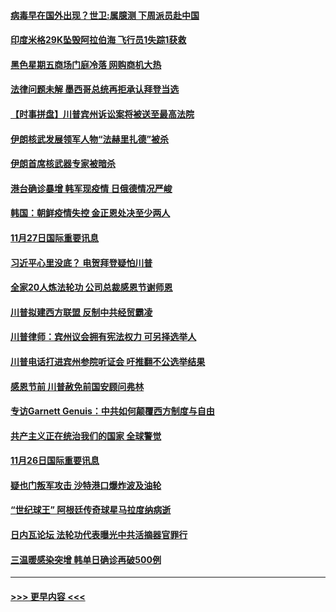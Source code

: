#### [病毒早在国外出现？世卫:属臆测 下周派员赴中国](../pages/prog202/a102997224.md?t=11281302) 
#### [印度米格29K坠毁阿拉伯海 飞行员1失踪1获救](../pages/prog202/a102997209.md?t=11281302) 
#### [黑色星期五商场门庭冷落 网购商机大热](../pages/prog202/a102997036.md?t=11281302) 
#### [法律问题未解 墨西哥总统再拒承认拜登当选](../pages/prog202/a102997007.md?t=11281302) 
#### [【时事拼盘】川普宾州诉讼案将被送至最高法院](../pages/prog202/a102997075.md?t=11281302) 
#### [伊朗核武发展领军人物“法赫里扎德”被杀](../pages/prog202/a102997070.md?t=11281302) 
#### [伊朗首席核武器专家被暗杀](../pages/prog202/a102996965.md?t=11281302) 
#### [港台确诊暴增 韩军现疫情 日俄德情况严峻](../pages/prog202/a102996922.md?t=11281302) 
#### [韩国：朝鲜疫情失控 金正恩处决至少两人](../pages/prog202/a102996909.md?t=11281302) 
#### [11月27日国际重要讯息](../pages/prog202/a102996682.md?t=11281302) 
#### [习近平心里没底？ 电贺拜登疑怕川普](../pages/prog202/a102996491.md?t=11281302) 
#### [全家20人炼法轮功 公司总裁感恩节谢师恩](../pages/prog202/a102996387.md?t=11281302) 
#### [川普拟建西方联盟 反制中共经贸霸凌](../pages/prog202/a102996194.md?t=11281302) 
#### [川普律师：宾州议会拥有宪法权力 可另择选举人](../pages/prog202/a102996113.md?t=11281302) 
#### [川普电话打进宾州参院听证会 吁推翻不公选举结果](../pages/prog202/a102995558.md?t=11281302) 
#### [感恩节前 川普赦免前国安顾问弗林](../pages/prog202/a102996116.md?t=11281302) 
#### [专访Garnett Genuis：中共如何颠覆西方制度与自由](../pages/prog202/a102996077.md?t=11281302) 
#### [共产主义正在统治我们的国家 全球警觉](../pages/prog202/a102995914.md?t=11281302) 
#### [11月26日国际重要讯息](../pages/prog202/a102995908.md?t=11281302) 
#### [疑也门叛军攻击 沙特港口爆炸波及油轮](../pages/prog202/a102995793.md?t=11281302) 
#### [“世纪球王” 阿根廷传奇球星马拉度纳病逝](../pages/prog202/a102995757.md?t=11281302) 
#### [日内瓦论坛 法轮功代表曝光中共活摘器官罪行](../pages/prog202/a102995703.md?t=11281302) 
#### [三温暖感染突增 韩单日确诊再破500例](../pages/prog202/a102995687.md?t=11281302) 

----
#### [ >>> 更早内容 <<< ](../indexes/prog202-earlier.md)
